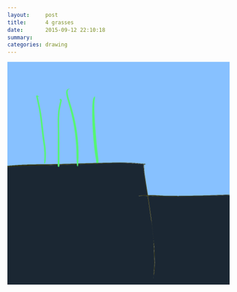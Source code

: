 ```yaml
---
layout:     post
title:      4 grasses
date:       2015-09-12 22:10:18
summary:    
categories: drawing
---
```

![4 grasses](/images/blog/4-grasses.png "They are the happier ones.")
